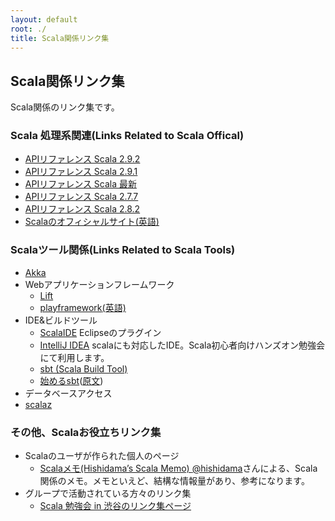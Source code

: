 ```yaml
---
layout: default
root: ./
title: Scala関係リンク集
---
```


## Scala関係リンク集

Scala関係のリンク集です。

### Scala 処理系関連(Links Related to Scala Offical)

* [APIリファレンス Scala 2.9.2](http://www.scala-lang.org/api/2.9.2/index.html#package)
* [APIリファレンス Scala 2.9.1](http://www.scala-lang.org/api/2.9.1/index.html#package)
* [APIリファレンス Scala 最新](http://www.scala-lang.org/api/current/index.html)
* [APIリファレンス Scala 2.7.7](http://www.scala-lang.org/api/2.7.7/index.html#package)
* [APIリファレンス Scala 2.8.2](http://www.scala-lang.org/api/2.8.2/index.html#package)
* [Scalaのオフィシャルサイト(英語)](http://www.scala-lang.org/)

### Scalaツール関係(Links Related to Scala Tools)

* [Akka](http://akka.io/)
* Webアプリケーションフレームワーク
  * [Lift](http://liftweb.net/)
  * [playframework](http://playdocja.appspot.com/)[(英語)](http://www.playframework.org/)
* IDE&ビルドツール
  * [ScalaIDE](http://www.scala-ide.org/) Eclipseのプラグイン
  * [IntelliJ IDEA](http://www.jetbrains.com/idea/) scalaにも対応したIDE。Scala初心者向けハンズオン勉強会にて利用します。
  * [sbt (Scala Build Tool)](https://github.com/harrah/xsbt/wiki)
  * [始めるsbt](http://eed3si9n.github.com/sbt-getting-started-guide-ja/)([原文](https://github.com/harrah/xsbt/wiki/Getting-Started-Welcome))
* データベースアクセス
* [scalaz](http://code.google.com/p/scalaz/)

### その他、Scalaお役立ちリンク集

* Scalaのユーザが作られた個人のページ
  * [Scalaメモ(Hishidama’s Scala Memo) ](http://www.ne.jp/asahi/hishidama/home/tech/scala/index.html) 
    [@hishidama](https://twitter.com/hishidama)さんによる、Scala関係のメモ。メモといえど、結構な情報量があり、参考になります。
* グループで活動されている方々のリンク集
  * [Scala 勉強会 in 渋谷のリンク集ページ](http://scala-users.org/shibuya/index.php?title=%E3%83%AA%E3%83%B3%E3%82%AF%E9%9B%86)